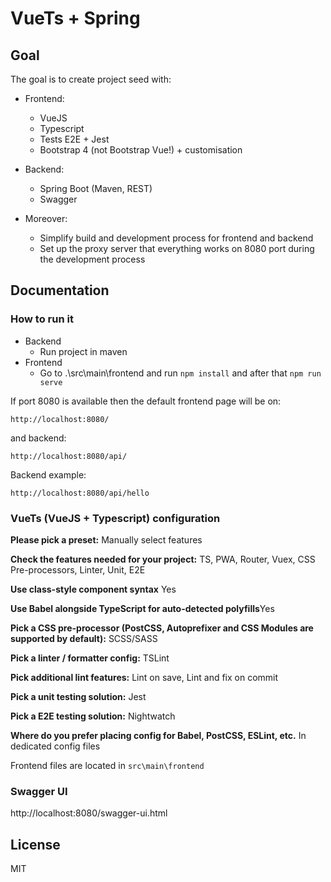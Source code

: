 # VueTs + Spring

## Goal

The goal is to create project seed with:

* Frontend:
    * VueJS
    * Typescript
    * Tests E2E + Jest
    * Bootstrap 4 (not Bootstrap Vue!) + customisation


* Backend:
    * Spring Boot (Maven, REST)
    * Swagger
    
    
* Moreover:
    * Simplify build and development process for frontend and backend
    * Set up the proxy server that everything works on 8080 port during the development process

## Documentation

### How to run it
* Backend
    * Run project in maven
* Frontend
    * Go to .\src\main\frontend and run `npm install` and after that `npm run serve`

If port 8080 is available then the default frontend page will be on:
```
http://localhost:8080/
```
and backend:
```
http://localhost:8080/api/
```
Backend example:
```
http://localhost:8080/api/hello
```




### VueTs (VueJS + Typescript) configuration

**Please pick a preset:** Manually select features

**Check the features needed for your project:** TS, PWA, Router, Vuex, CSS Pre-processors, Linter, Unit, E2E

**Use class-style component syntax** Yes

**Use Babel alongside TypeScript for auto-detected polyfills**Yes

**Pick a CSS pre-processor (PostCSS, Autoprefixer and CSS Modules are supported by default):** SCSS/SASS

**Pick a linter / formatter config:** TSLint

**Pick additional lint features:** Lint on save, Lint and fix on commit

**Pick a unit testing solution:** Jest

**Pick a E2E testing solution:** Nightwatch

**Where do you prefer placing config for Babel, PostCSS, ESLint, etc.** In dedicated config files

Frontend files are located in `src\main\frontend`

### Swagger UI
http://localhost:8080/swagger-ui.html

## License

MIT